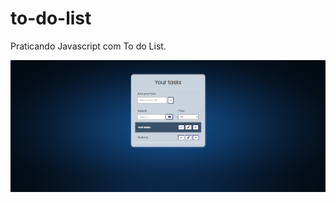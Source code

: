 # to-do-list
Praticando Javascript com To do List.

<p align="center" style="display: flex; align-items: flex-start; justify-content: center;">
  <img src="./assets/img/to-dolist.png" width="800px">
</p>

